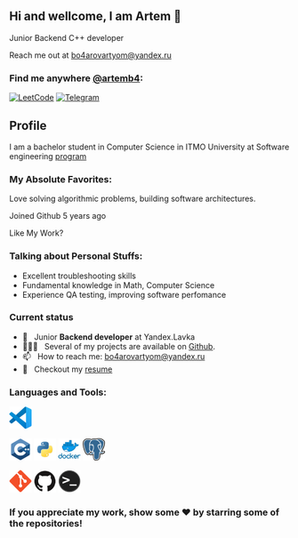 ## Hi and wellcome, I am Artem 👋
Junior Backend C++ developer

Reach me out at bo4arovartyom@yandex.ru
### Find me anywhere [@artemb4](https://t.me/Chapaev_task_is_unsolved):

[![LeetCode](https://img.shields.io/badge/LeetCode-000000?style=for-the-badge&logo=LeetCode&logoColor=#d16c06)](https://leetcode.com/almost_bot/)
[![Telegram](https://img.shields.io/badge/Telegram-2CA5E0?style=for-the-badge&logo=telegram&logoColor=white)](https://t.me/Chapaev_task_is_unsolved)

## Profile

I am a bachelor student in Computer Science in ITMO University at Software engineering [program](https://abit.itmo.ru/program/bachelor/software_engineering)

### My Absolute Favorites:

Love solving algorithmic problems, building software architectures.

Joined Github 5 years ago

Like My Work?

### Talking about Personal Stuffs:

* Excellent troubleshooting skills
* Fundamental knowledge in Math, Computer Science
* Experience QA testing, improving software perfomance

### Current status

- 🍎 &nbsp; Junior **Backend developer** at Yandex.Lavka
- 👨🏻‍💻 &nbsp; Several of my projects are available on [Github](https://github.com/artemb4?tab=repositories).
- 📫 &nbsp; How to reach me: bo4arovartyom@yandex.ru
- 📝 &nbsp; Checkout my [resume](https://artemb4.github.io/resume/)

### Languages and Tools:

<code><img height="40" src="https://raw.githubusercontent.com/devicons/devicon/master/icons/vscode/vscode-original.svg" alt="vscode"></code>

<code><img height="40" src="https://raw.githubusercontent.com/github/explore/80688e429a7d4ef2fca1e82350fe8e3517d3494d/topics/cpp/cpp.png" alt="cpp"></code>
<code><img height="40" src="https://raw.githubusercontent.com/github/explore/80688e429a7d4ef2fca1e82350fe8e3517d3494d/topics/python/python.png" alt="python"></code>
<code><img height="40" src="https://raw.githubusercontent.com/github/explore/80688e429a7d4ef2fca1e82350fe8e3517d3494d/topics/docker/docker.png" alt="docker"></code>
<code><img height="40" src="https://raw.githubusercontent.com/github/explore/80688e429a7d4ef2fca1e82350fe8e3517d3494d/topics/postgresql/postgresql.png" alt="postgresql"></code>

<code><img height="40" src="https://raw.githubusercontent.com/devicons/devicon/master/icons/git/git-original.svg" alt="git"></code>
<code><img height="40" src="https://raw.githubusercontent.com/devicons/devicon/master/icons/github/github-original.svg" alt="github"></code>
<code><img height="40" src="https://raw.githubusercontent.com/github/explore/80688e429a7d4ef2fca1e82350fe8e3517d3494d/topics/terminal/terminal.png" alt="terminal"></code>

### If you appreciate my work, show some ❤️ by starring some of the repositories!

</div>
